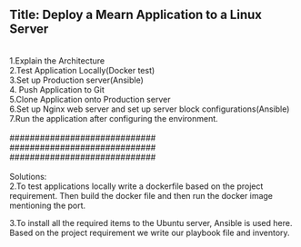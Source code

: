 <h2>Title: Deploy a Mearn Application to a Linux Server</h2>
<br>1.Explain the Architecture 
<br>2.Test Application Locally(Docker test)
<br>3.Set up Production server(Ansible)
<br>4. Push Application to Git
<br>5.Clone Application onto Production server
<br>6.Set up Nginx web server and set up server block configurations(Ansible)
<br>7.Run the application after configuring the environment.
<br>
<br>
#############################
#############################
#############################
<br>
<br>
Solutions:<br>
2.To test applications locally write a dockerfile based on the project requirement. Then build the docker file and then run the docker image mentioning the port.


3.To install all the required items to the Ubuntu server, Ansible is used here. Based on the project requirement we write our playbook file and inventory.



